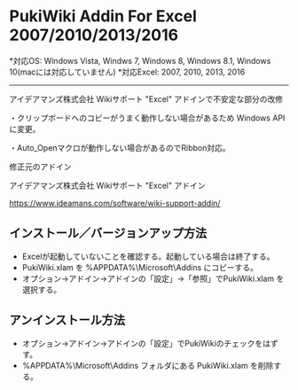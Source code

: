 # PukiWiki Addin For Excel 2007/2010/2013/2016 
*対応OS: Windows Vista, Windws 7, Windows 8, Windows 8.1, Windows 10(macには対応していません)
*対応Excel: 2007, 2010, 2013, 2016

---
アイデアマンズ株式会社 Wikiサポート "Excel" アドインで不安定な部分の改修

・クリップボードへのコピーがうまく動作しない場合があるため Windows API に変更。

・Auto_Openマクロが動作しない場合があるのでRibbon対応。


修正元のアドイン

アイデアマンズ株式会社 Wikiサポート "Excel" アドイン

https://www.ideamans.com/software/wiki-support-addin/


## インストール／バージョンアップ方法
* Excelが起動していないことを確認する。起動している場合は終了する。
* PukiWiki.xlam を %APPDATA%\Microsoft\Addins にコピーする。
* オプション→アドイン→アドインの「設定」→「参照」でPukiWiki.xlam を選択する。

## アンインストール方法
* オプション→アドイン→アドインの「設定」でPukiWikiのチェックをはずす。
* %APPDATA%\Microsoft\Addins フォルダにある PukiWiki.xlam を削除する。


